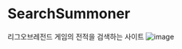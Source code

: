 # SearchSummoner
리그오브레전드 게임의 전적을 검색하는 사이트
![image](https://github.com/toroy12/SearchSummoner/assets/96565041/355c3701-901e-4361-bf41-438b4469475e)
